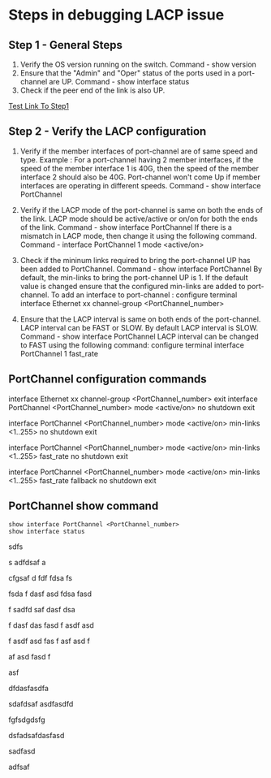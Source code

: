 # Steps in debugging LACP issue

## Step 1 - General Steps
1) Verify the OS version running on the switch.
Command - show version
2) Ensure that the "Admin" and "Oper" status of the ports used in a port-channel are UP.
Command - show interface status
3) Check if the peer end of the link is also UP.

[Test Link To Step1](#PortChannel-show-command)

## Step 2 - Verify the LACP configuration
1) Verify if the member interfaces of port-channel are of same speed and type.
Example : For a port-channel having 2 member interfaces, if the speed of the member interface 1 is 40G, then the speed of the member interface 2 should also be 40G.
Port-channel won't come Up if member interfaces are operating in different speeds.
Command - show interface PortChannel <port-channel-number>

2) Verify if the LACP mode of the port-channel is same on both the ends of the link.
LACP mode should be active/active or on/on for both the ends of the link.
Command - show interface PortChannel <port-channel-number>
If there is a mismatch in LACP mode, then change it using the following command.
Command - interface PortChannel 1 mode <active/on>

3) Check if the mininum links required to bring the port-channel UP has been added to PortChannel.
Command - show interface PortChannel <port-channel-number>
By default, the min-links to bring the port-channel UP is 1. If the default value is changed ensure that the configured min-links are added to port-channel.
To add an interface to port-channel :
configure terminal
interface Ethernet xx
channel-group <PortChannel_number>

4) Ensure that the LACP interval is same on both ends of the port-channel.
LACP interval can be FAST or SLOW. By default LACP interval is SLOW. 
Command - show interface PortChannel <port-channel-number>
LACP interval can be changed to FAST using the following command:
configure terminal
interface PortChannel 1 fast_rate


## PortChannel configuration commands
interface Ethernet xx
channel-group <PortChannel_number>
exit
interface PortChannel <PortChannel_number> mode <active/on>
no shutdown
exit

interface PortChannel <PortChannel_number> mode <active/on> min-links <1..255>
no shutdown
exit

interface PortChannel <PortChannel_number> mode <active/on> min-links <1..255> fast_rate
no shutdown
exit

interface PortChannel <PortChannel_number> mode <active/on> min-links <1..255> fast_rate fallback
no shutdown
exit

## PortChannel show command
```
show interface PortChannel <PortChannel_number>
show interface status
```

 
  sdfs
  
  
  s
  adfdsaf
  a
  
  
  
  
  cfgsaf
  d
  fdf
  fdsa
  fs
  
  
  
  
  fsda
  f
  dasf
  asd
  fdsa
  fasd
  
  
  f
  sadfd
  saf
  dasf
  dsa
  
  
  f
  dasf
  das
  fasd
  f
  asdf
  asd
  
  
  
  f
  asdf
  asd
  fas
  f
  asf
  asd
  f
  
  
  
  af
  asd
  fasd
  f
  
  
  
  asf
  
  
  dfdasfasdfa
  
  
  sdafdsaf
  asdfasdfd
  
  
  
  fgfsdgdsfg
  
  
  
  dsfadsafdasfasd
  
  
  
  sadfasd
  
  
  
  adfsaf
  
  
  
  
